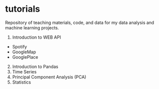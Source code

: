 # tutorials
Repository of teaching materials, code, and data for my data analysis and machine learning projects.

1. Introduction to WEB API
* Spotify
* GoogleMap
* GooglePlace
2. Introduction to Pandas
3. Time Series
4. Principal Component Analysis (PCA)
5. Statistics 
